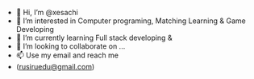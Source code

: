 - 👋 Hi, I’m @xesachi
- 👀 I’m interested in Computer programing, Matching Learning & Game Developing
- 🌱 I’m currently learning Full stack developing & 
- 💞️ I’m looking to collaborate on ...
- 📫 Use my email and reach me
- (rusiruedu@gmail.com)

<!---
xesachi/xesachi is a ✨ special ✨ repository because its `README.md` (this file) appears on your GitHub profile.
You can click the Preview link to take a look at your changes.
--->
